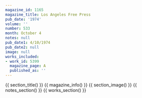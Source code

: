 ```yaml
---
magazine_id: 1165
magazine_title: Los Angeles Free Press
pub_date: '1974'
volume: ''
number: 533
month: October 4
notes: null
pub_date1: 4/10/1974
pub_date2: null
image: null
works_included:
- work_id: 5399
  magazine_page: A
  published_as: ''
---
```


{{ section_title() }}
{{ magazine_info() }}
{{ section_image() }}
{{ notes_section() }}
{{ works_section() }}
